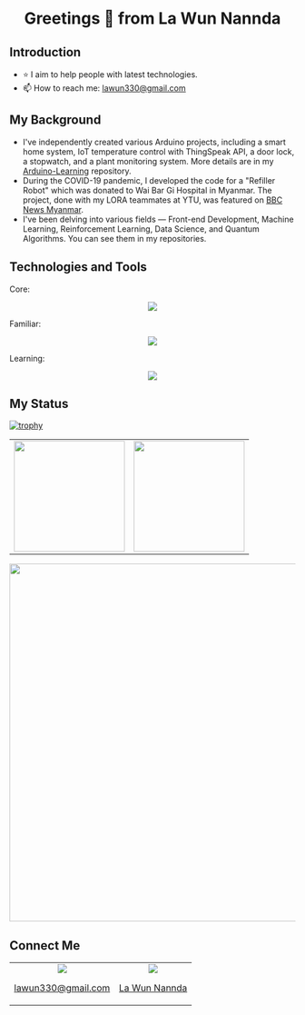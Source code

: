 <h1 align="center">Greetings 👋 from La Wun Nannda</h1>

## Introduction
- ⭐ I aim to help people with latest technologies.
- 📫 How to reach me: <u>lawun330@gmail.com</u>


## My Background 
- I've independently created various Arduino projects, including a smart home system, IoT temperature control with ThingSpeak API, a door lock, a stopwatch, and a plant monitoring system. More details are in my [Arduino-Learning](https://github.com/lawun330/Arduino-Learning) repository.
- During the COVID-19 pandemic, I developed the code for a "Refiller Robot" which was donated to Wai Bar Gi Hospital in Myanmar. The project, done with my LORA teammates at YTU, was featured on [BBC News Myanmar](https://youtu.be/Vs6lDYDOak4?si=kkbzYx5g9wyoec0Q).
- I've been delving into various fields — Front-end Development, Machine Learning, Reinforcement Learning, Data Science, and Quantum Algorithms. You can see them in my repositories.

## Technologies and Tools
<p>Core:</p>
<div align="center">
  <a href="https://skillicons.dev">
    <img src="https://skillicons.dev/icons?i=py,arduino,java,anaconda,eclipse,git,github,"/>
  </a>
</div>

<p>Familiar:</p>
<div align="center">
  <a href="https://skillicons.dev">
    <img src="https://skillicons.dev/icons?i=cpp,css,php,html,latex,perl,mysql,gitlab,replit,codepen"/>
  </a>
</div>

<p>Learning:</p>
<div align="center">
  <a href="https://skillicons.dev">
    <img src="https://skillicons.dev/icons?i=sklearn,tensorflow,opencv,octave,powershell,docker"/>
  </a>
</div>


## My Status

[![trophy](https://github-profile-trophy.vercel.app/?username=lawun330&theme=discord)](https://github-profile-trophy.vercel.app/?username=lawun330)

<table align="center">
  <tr>
    <td>
      <img height="195px" src="https://leetcard.jacoblin.cool/lawun330?theme=wtf&font=Mandali&ext=activity"/>
    </td>
    <td>
      <img height="195px" src="https://github-readme-stats.vercel.app/api/top-langs/?username=lawun330&layout=compact"/>
    </td>
  </tr>
</table>
<div align="center">
      <img width="630px" src="https://github-readme-stats.vercel.app/api?username=lawun330&show_icons=true&theme=highcontrast"/>      
</div>


## Connect Me
<table align="center">
  <tr>
    <td align="center">
      <a href="https://mail.google.com/">
        <img src="https://skillicons.dev/icons?i=gmail"/>
        <p>lawun330@gmail.com</p>
      </a>
    </td>
    <td align="center">
      <a href="https://www.linkedin.com/in/la-wun-nannda-b047681b5/">
        <img src="https://skillicons.dev/icons?i=linkedin"/>
        <p>La Wun Nannda</p>
      </a>
    </td>
  </tr>
</table>

<!--
**lawun330/lawun330** is a ✨ _special_ ✨ repository because its `README.md` (this file) appears on your GitHub profile.

Here are some ideas to get you started:

- 🔭 I’m currently working on ...
- 🌱 I’m currently learning ...
- 👯 I’m looking to collaborate on ...
- 🤔 I’m looking for help with ...
- 💬 Ask me about ...
- 📫 How to reach me: ...
- 😄 Pronouns: ...
- ⚡ Fun fact: ...
-->

